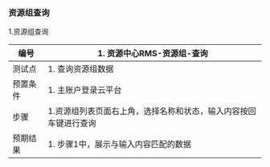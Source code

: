 ### 资源组查询

1.资源组查询

| 编号     | 1. 资源中心RMS-资源组-查询                                   |
| -------- | ------------------------------------------------------------ |
| 测试点   | 1. 查询资源组数据                                            |
| 预置条件 | 1. 主账户登录云平台                                          |
| 步骤     | 1.资源组列表页面右上角，选择名称和状态，输入内容按回车键进行查询 |
| 预期结果 | 1. 步骤1中，展示与输入内容匹配的数据                         |

